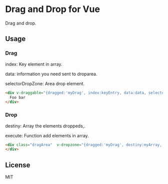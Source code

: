 # Drag and Drop for Vue

Drag and drop.

## Usage

### Drag

index: Key element in array.

data: information you need sent to droparea.

selectorDropZone: Area drop element.

```html
<div v-draggable="{dragged:'myDrag', index:keyEntry, data:data, selectorDropZone:'.dragArea'}"  >
  Foo bar
</div>
```

### Drop

destiny: Array the elements droppeds,.

execute: Function add elements in array.

```html
<div class="dragArea"  v-dropzone="{dragged:'myDrag', destiny:myArray, execute:myFunction}" >
</div>
```


## License

MIT


